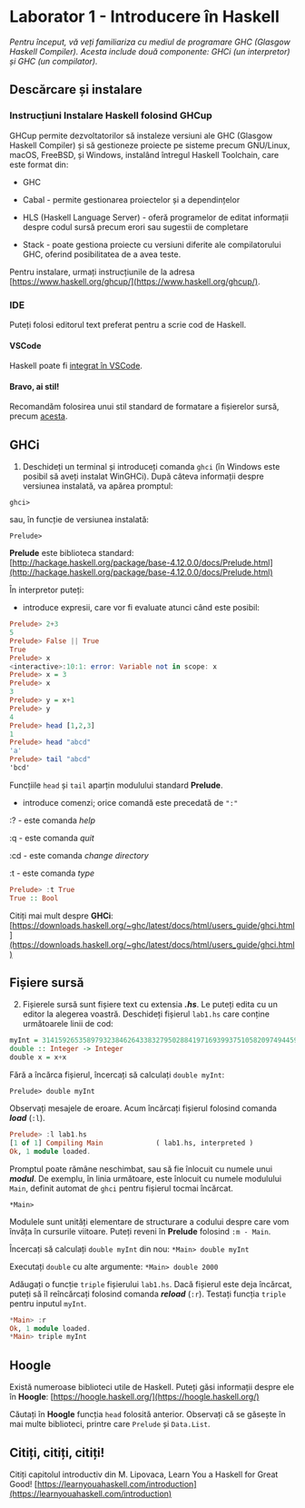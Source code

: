 # Laborator 1 - Introducere în Haskell

*Pentru început, vă veți familiariza cu  mediul de programare GHC (Glasgow Haskell Compiler). Acesta include două componente: GHCi (un interpretor) și GHC (un compilator).*

## Descărcare și instalare

### Instrucțiuni Instalare Haskell folosind GHCup

GHCup permite dezvoltatorilor să instaleze versiuni ale GHC (Glasgow Haskell Compiler) și să gestioneze proiecte pe sisteme precum GNU/Linux, macOS, FreeBSD, și Windows, instalând întregul Haskell Toolchain, care este format din:

- GHC

- Cabal -  permite gestionarea proiectelor și a dependințelor

- HLS (Haskell Language Server) - oferă programelor de editat informații despre codul sursă precum erori sau sugestii de completare

- Stack - poate gestiona proiecte cu versiuni diferite ale compilatorului GHC, oferind posibilitatea de a avea teste.

Pentru instalare, urmați instrucțiunile de la adresa [https://www.haskell.org/ghcup/](https://www.haskell.org/ghcup/).

### IDE
Puteți folosi editorul text preferat pentru a scrie cod de Haskell. 

#### VSCode 
Haskell poate fi [integrat în VSCode](https://www.haskell.org/ghcup/install/#vscode-integration). 

#### Bravo, ai stil!
 Recomandăm folosirea unui stil standard de formatare a fișierelor sursă, precum [acesta](https://github.com/tibbe/haskell-style-guide/blob/master/haskell-style.md).

## GHCi

1. Deschideți un terminal și introduceți comanda `ghci` (în Windows este posibil să aveți instalat WinGHCi). După câteva informații despre versiunea instalată, va apărea promptul:

`ghci>`

sau, în funcție de versiunea instalată:

`Prelude>`

__Prelude__ este biblioteca standard: [http://hackage.haskell.org/package/base-4.12.0.0/docs/Prelude.html](http://hackage.haskell.org/package/base-4.12.0.0/docs/Prelude.html)

În interpretor puteți:

- introduce expresii, care vor fi evaluate atunci când este posibil:
``` haskell
Prelude> 2+3
5
Prelude> False || True
True
Prelude> x
<interactive>:10:1: error: Variable not in scope: x
Prelude> x = 3
Prelude> x
3
Prelude> y = x+1
Prelude> y
4
Prelude> head [1,2,3]
1
Prelude> head "abcd"
'a'
Prelude> tail "abcd"
'bcd'
```

Funcțiile `head` și `tail`  aparțin modulului standard __Prelude__.

- introduce comenzi; orice comandă este precedată de `":"`

:?  - este comanda *help*

:q  - este comanda *quit*

:cd - este comanda *change directory*

:t - este comanda *type*
``` haskell
Prelude> :t True
True :: Bool
```

Citiți mai mult despre  __GHCi__:
[https://downloads.haskell.org/~ghc/latest/docs/html/users_guide/ghci.html](https://downloads.haskell.org/~ghc/latest/docs/html/users_guide/ghci.html)

## Fișiere sursă

2. Fișierele sursă sunt fișiere text cu extensia ___.hs___. Le puteți edita cu un editor la alegerea voastră. Deschideți fișierul `lab1.hs` care conține următoarele linii de cod:
``` haskell
myInt = 31415926535897932384626433832795028841971693993751058209749445923
double :: Integer -> Integer
double x = x+x
```

Fără a încărca fișierul, încercați să calculați `double myInt`:

``Prelude> double myInt``

Observați mesajele de eroare. Acum încărcați fișierul folosind comanda ___load___ (`:l`).

``` haskell
Prelude> :l lab1.hs
[1 of 1] Compiling Main             ( lab1.hs, interpreted )
Ok, 1 module loaded.
```

Promptul poate rămâne neschimbat, sau să fie înlocuit cu numele unui ___modul___. 
De exemplu, în linia următoare, este înlocuit cu numele modulului `Main`, definit automat de `ghci` pentru fișierul tocmai încărcat. 

`` *Main> ``

Modulele sunt unități elementare de structurare a codului despre care vom învăța în cursurile viitoare. Puteți reveni în __Prelude__  folosind `:m - Main`.

Încercați să calculați `double myInt` din nou:
``*Main> double myInt``

Executați `double` cu alte argumente:
``*Main> double 2000``

Adăugați o funcție `triple` fișierului `lab1.hs`. Dacă fișierul este deja încărcat, puteți să îl reîncărcați folosind comanda ___reload___ (`:r`). Testați funcția `triple` pentru inputul `myInt`.

``` haskell
*Main> :r
Ok, 1 module loaded.
*Main> triple myInt
```

## Hoogle

Există numeroase biblioteci utile de Haskell. Puteți găsi informații despre ele în __Hoogle__: 
 [https://hoogle.haskell.org/](https://hoogle.haskell.org/)

 Căutați în __Hoogle__ funcția `head` folosită anterior. Observați că se găsește în mai multe biblioteci, printre care `Prelude` și `Data.List`.

## Citiți, citiți, citiți!
Citiți capitolul introductiv din M. Lipovaca, Learn You a Haskell for Great Good! 
[https://learnyouahaskell.com/introduction](https://learnyouahaskell.com/introduction)
